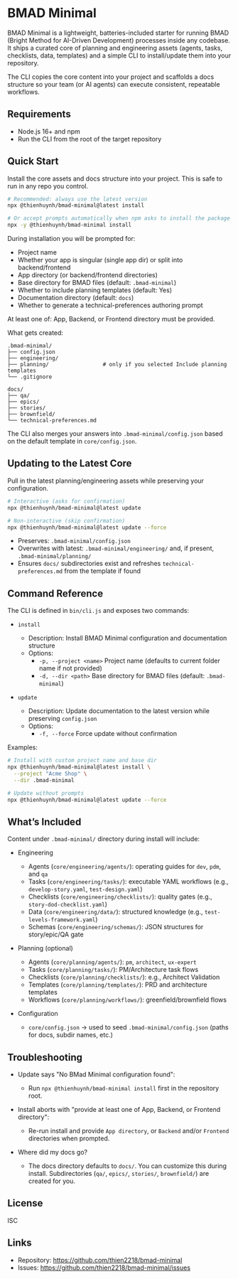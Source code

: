 # BMAD Minimal

BMAD Minimal is a lightweight, batteries-included starter for running BMAD (Bright Method for AI-Driven Development) processes inside any codebase. It ships a curated core of planning and engineering assets (agents, tasks, checklists, data, templates) and a simple CLI to install/update them into your repository.

The CLI copies the core content into your project and scaffolds a docs structure so your team (or AI agents) can execute consistent, repeatable workflows.

## Requirements

-  Node.js 16+ and npm
-  Run the CLI from the root of the target repository

## Quick Start

Install the core assets and docs structure into your project. This is safe to run in any repo you control.

```bash
# Recommended: always use the latest version
npx @thienhuynh/bmad-minimal@latest install

# Or accept prompts automatically when npm asks to install the package
npx -y @thienhuynh/bmad-minimal install
```

During installation you will be prompted for:

-  Project name
-  Whether your app is singular (single app dir) or split into backend/frontend
-  App directory (or backend/frontend directories)
-  Base directory for BMAD files (default: `.bmad-minimal`)
-  Whether to include planning templates (default: Yes)
-  Documentation directory (default: `docs`)
-  Whether to generate a technical-preferences authoring prompt

At least one of: App, Backend, or Frontend directory must be provided.

What gets created:

```
.bmad-minimal/
├── config.json
├── engineering/
├── planning/                 # only if you selected Include planning templates
└── .gitignore

docs/
├── qa/
├── epics/
├── stories/
├── brownfield/
└── technical-preferences.md
```

The CLI also merges your answers into `.bmad-minimal/config.json` based on the default template in `core/config.json`.

## Updating to the Latest Core

Pull in the latest planning/engineering assets while preserving your configuration.

```bash
# Interactive (asks for confirmation)
npx @thienhuynh/bmad-minimal@latest update

# Non-interactive (skip confirmation)
npx @thienhuynh/bmad-minimal@latest update --force
```

-  Preserves: `.bmad-minimal/config.json`
-  Overwrites with latest: `.bmad-minimal/engineering/` and, if present, `.bmad-minimal/planning/`
-  Ensures `docs/` subdirectories exist and refreshes `technical-preferences.md` from the template if found

## Command Reference

The CLI is defined in `bin/cli.js` and exposes two commands:

-  `install`

   -  Description: Install BMAD Minimal configuration and documentation structure
   -  Options:
      -  `-p, --project <name>` Project name (defaults to current folder name if not provided)
      -  `-d, --dir <path>` Base directory for BMAD files (default: `.bmad-minimal`)

-  `update`
   -  Description: Update documentation to the latest version while preserving `config.json`
   -  Options:
      -  `-f, --force` Force update without confirmation

Examples:

```bash
# Install with custom project name and base dir
npx @thienhuynh/bmad-minimal@latest install \
  --project "Acme Shop" \
  --dir .bmad-minimal

# Update without prompts
npx @thienhuynh/bmad-minimal@latest update --force
```

## What’s Included

Content under `.bmad-minimal/` directory during install will include:

-  Engineering

   -  Agents (`core/engineering/agents/`): operating guides for `dev`, `pdm`, and `qa`
   -  Tasks (`core/engineering/tasks/`): executable YAML workflows (e.g., `develop-story.yaml`, `test-design.yaml`)
   -  Checklists (`core/engineering/checklists/`): quality gates (e.g., `story-dod-checklist.yaml`)
   -  Data (`core/engineering/data/`): structured knowledge (e.g., `test-levels-framework.yaml`)
   -  Schemas (`core/engineering/schemas/`): JSON structures for story/epic/QA gate

-  Planning (optional)

   -  Agents (`core/planning/agents/`): `pm`, `architect`, `ux-expert`
   -  Tasks (`core/planning/tasks/`): PM/Architecture task flows
   -  Checklists (`core/planning/checklists/`): e.g., Architect Validation
   -  Templates (`core/planning/templates/`): PRD and architecture templates
   -  Workflows (`core/planning/workflows/`): greenfield/brownfield flows

-  Configuration
   -  `core/config.json` → used to seed `.bmad-minimal/config.json` (paths for docs, subdir names, etc.)

## Troubleshooting

-  Update says "No BMad Minimal configuration found":

   -  Run `npx @thienhuynh/bmad-minimal install` first in the repository root.

-  Install aborts with "provide at least one of App, Backend, or Frontend directory":

   -  Re-run install and provide `App directory`, or `Backend` and/or `Frontend` directories when prompted.

-  Where did my docs go?

   -  The docs directory defaults to `docs/`. You can customize this during install. Subdirectories (`qa/`, `epics/`, `stories/`, `brownfield/`) are created for you.

## License

ISC

## Links

-  Repository: https://github.com/thien2218/bmad-minimal
-  Issues: https://github.com/thien2218/bmad-minimal/issues
